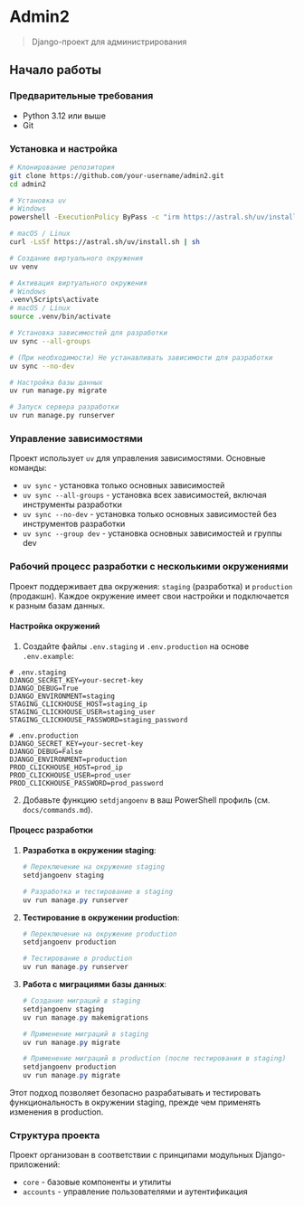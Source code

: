 # Admin2

> Django-проект для администрирования

## Начало работы

### Предварительные требования

- Python 3.12 или выше
- Git

### Установка и настройка

```bash
# Клонирование репозитория
git clone https://github.com/your-username/admin2.git
cd admin2

# Установка uv
# Windows
powershell -ExecutionPolicy ByPass -c "irm https://astral.sh/uv/install.ps1 | iex"

# macOS / Linux
curl -LsSf https://astral.sh/uv/install.sh | sh

# Создание виртуального окружения
uv venv

# Активация виртуального окружения
# Windows
.venv\Scripts\activate
# macOS / Linux
source .venv/bin/activate

# Установка зависимостей для разработки
uv sync --all-groups

# (При необходимости) Не устанавливать зависимости для разработки
uv sync --no-dev

# Настройка базы данных
uv run manage.py migrate

# Запуск сервера разработки
uv run manage.py runserver
```

### Управление зависимостями

Проект использует `uv` для управления зависимостями. Основные команды:

- `uv sync` - установка только основных зависимостей
- `uv sync --all-groups` - установка всех зависимостей, включая инструменты разработки
-  `uv sync --no-dev` - установка только основных зависимостей без инструментов разработки
- `uv sync --group dev` - установка основных зависимостей и группы dev

### Рабочий процесс разработки с несколькими окружениями

Проект поддерживает два окружения: `staging` (разработка) и `production` (продакшн). Каждое окружение имеет свои настройки и подключается к разным базам данных.

#### Настройка окружений

1. Создайте файлы `.env.staging` и `.env.production` на основе `.env.example`:

```
# .env.staging
DJANGO_SECRET_KEY=your-secret-key
DJANGO_DEBUG=True
DJANGO_ENVIRONMENT=staging
STAGING_CLICKHOUSE_HOST=staging_ip
STAGING_CLICKHOUSE_USER=staging_user
STAGING_CLICKHOUSE_PASSWORD=staging_password
```

```
# .env.production
DJANGO_SECRET_KEY=your-secret-key
DJANGO_DEBUG=False
DJANGO_ENVIRONMENT=production
PROD_CLICKHOUSE_HOST=prod_ip
PROD_CLICKHOUSE_USER=prod_user
PROD_CLICKHOUSE_PASSWORD=prod_password
```

2. Добавьте функцию `setdjangoenv` в ваш PowerShell профиль (см. `docs/commands.md`).

#### Процесс разработки

1. **Разработка в окружении staging**:
   ```powershell
   # Переключение на окружение staging
   setdjangoenv staging

   # Разработка и тестирование в staging
   uv run manage.py runserver
   ```

2. **Тестирование в окружении production**:
   ```powershell
   # Переключение на окружение production
   setdjangoenv production

   # Тестирование в production
   uv run manage.py runserver
   ```

3. **Работа с миграциями базы данных**:
   ```powershell
   # Создание миграций в staging
   setdjangoenv staging
   uv run manage.py makemigrations

   # Применение миграций в staging
   uv run manage.py migrate

   # Применение миграций в production (после тестирования в staging)
   setdjangoenv production
   uv run manage.py migrate
   ```

Этот подход позволяет безопасно разрабатывать и тестировать функциональность в окружении staging, прежде чем применять изменения в production.

### Структура проекта

Проект организован в соответствии с принципами модульных Django-приложений:

- `core` - базовые компоненты и утилиты
- `accounts` - управление пользователями и аутентификация
